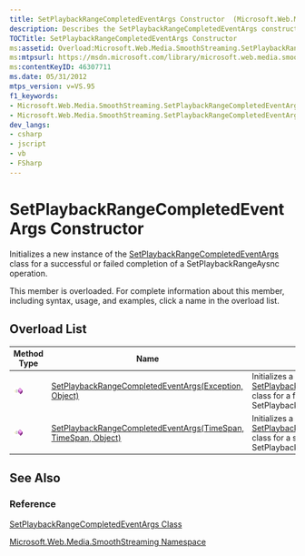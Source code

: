 ```yaml
---
title: SetPlaybackRangeCompletedEventArgs Constructor  (Microsoft.Web.Media.SmoothStreaming)
description: Describes the SetPlaybackRangeCompletedEventArgs constructor and provides a list of articles with information about related methods.
TOCTitle: SetPlaybackRangeCompletedEventArgs Constructor
ms:assetid: Overload:Microsoft.Web.Media.SmoothStreaming.SetPlaybackRangeCompletedEventArgs.#ctor
ms:mtpsurl: https://msdn.microsoft.com/library/microsoft.web.media.smoothstreaming.setplaybackrangecompletedeventargs.setplaybackrangecompletedeventargs(v=VS.95)
ms:contentKeyID: 46307711
ms.date: 05/31/2012
mtps_version: v=VS.95
f1_keywords:
- Microsoft.Web.Media.SmoothStreaming.SetPlaybackRangeCompletedEventArgs.SetPlaybackRangeCompletedEventArgs
- Microsoft.Web.Media.SmoothStreaming.SetPlaybackRangeCompletedEventArgs.#ctor
dev_langs:
- csharp
- jscript
- vb
- FSharp
---
```


# SetPlaybackRangeCompletedEventArgs Constructor

Initializes a new instance of the [SetPlaybackRangeCompletedEventArgs](setplaybackrangecompletedeventargs-class-microsoft-web-media-smoothstreaming.md) class for a successful or failed completion of a SetPlaybackRangeAysnc operation.

This member is overloaded. For complete information about this member, including syntax, usage, and examples, click a name in the overload list.

## Overload List

|Method Type|Name|Description|
|--- |--- |--- |
|![Public method](images/Ff728153.pubmethod(en-us,VS.90).gif "Public method")|[SetPlaybackRangeCompletedEventArgs(Exception, Object)](setplaybackrangecompletedeventargs-constructor-exception-object-microsoft-web-media-smoothstreaming.md)|Initializes a new instance of the [SetPlaybackRangeCompletedEventArgs](setplaybackrangecompletedeventargs-class-microsoft-web-media-smoothstreaming.md) class for a failed completion of a SetPlaybackRangeAysnc operation.|
|![Public method](images/Ff728153.pubmethod(en-us,VS.90).gif "Public method")|[SetPlaybackRangeCompletedEventArgs(TimeSpan, TimeSpan, Object)](setplaybackrangecompletedeventargs-constructor-timespan-timespan-object-microsoft-web-media-smoothstreaming.md)|Initializes a new instance of the [SetPlaybackRangeCompletedEventArgs](setplaybackrangecompletedeventargs-class-microsoft-web-media-smoothstreaming.md) class for a successful completion of a SetPlaybackRangeAysnc operation.|

## See Also

### Reference

[SetPlaybackRangeCompletedEventArgs Class](setplaybackrangecompletedeventargs-class-microsoft-web-media-smoothstreaming.md)

[Microsoft.Web.Media.SmoothStreaming Namespace](microsoft-web-media-smoothstreaming-namespace_1.md)
